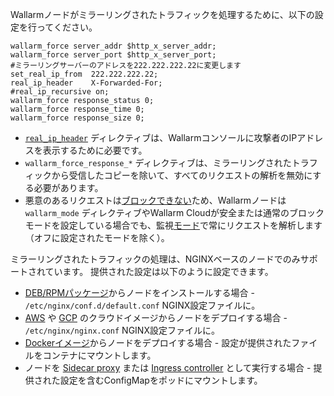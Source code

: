 Wallarmノードがミラーリングされたトラフィックを処理するために、以下の設定を行ってください。

```
wallarm_force server_addr $http_x_server_addr;
wallarm_force server_port $http_x_server_port;
#ミラーリングサーバーのアドレスを222.222.222.22に変更します
set_real_ip_from  222.222.222.22;
real_ip_header    X-Forwarded-For;
#real_ip_recursive on;
wallarm_force response_status 0;
wallarm_force response_time 0;
wallarm_force response_size 0;
```

* [`real_ip_header`](../../using-proxy-or-balancer-en.ja.md) ディレクティブは、Wallarmコンソールに攻撃者のIPアドレスを表示するために必要です。
* `wallarm_force_response_*` ディレクティブは、ミラーリングされたトラフィックから受信したコピーを除いて、すべてのリクエストの解析を無効にする必要があります。
* 悪意のあるリクエストは[ブロックできない](overview.ja.md#limitations-of-mirrored-traffic-filtration)ため、Wallarmノードは `wallarm_mode` ディレクティブやWallarm Cloudが安全または通常のブロックモードを設定している場合でも、監視[モード](../../configure-wallarm-mode.ja.md)で常にリクエストを解析します（オフに設定されたモードを除く）。

ミラーリングされたトラフィックの処理は、NGINXベースのノードでのみサポートされています。 提供された設定は以下のように設定できます。

* [DEB/RPMパッケージ](../../installation-nginx-overview.ja.md)からノードをインストールする場合 - `/etc/nginx/conf.d/default.conf` NGINX設定ファイルに。
* [AWS](../../installation-ami-en.ja.md) や [GCP](../../installation-gcp-en.ja.md) のクラウドイメージからノードをデプロイする場合 - `/etc/nginx/nginx.conf` NGINX設定ファイルに。
* [Dockerイメージ](../../installation-docker-en.ja.md)からノードをデプロイする場合 - 設定が提供されたファイルをコンテナにマウントします。
* ノードを [Sidecar proxy](../../../installation/kubernetes/sidecar-proxy/deployment.ja.md) または [Ingress controller](../../installation-kubernetes-en.ja.md) として実行する場合 - 提供された設定を含むConfigMapをポッドにマウントします。